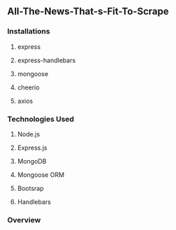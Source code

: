 ## All-The-News-That-s-Fit-To-Scrape 

### Installations

   1. express
   
   2. express-handlebars

   3. mongoose

   4. cheerio

   5. axios


### Technologies Used

  1. Node.js
  
  2. Express.js
  
  3. MongoDB
  
  4. Mongoose ORM
  
  5. Bootsrap
  
  6. Handlebars
  
  
### Overview
 

 
